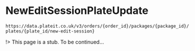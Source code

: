 # NewEditSessionPlateUpdate

`https://data.plateit.co.uk/v3/orders/{order_id}/packages/{package_id}/plates/{plate_id/new-edit-session}`

!> This page is a stub. To be continued...